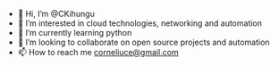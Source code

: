 - 👋 Hi, I’m @CKihungu
- 👀 I’m interested in cloud technologies, networking and automation
- 🌱 I’m currently learning python
- 💞️ I’m looking to collaborate on open source projects and automation
- 📫 How to reach me corneliuce@gmail.com

<!---
Kihungu/Kihungu is a ✨ special ✨ repository because its `README.md` (this file) appears on your GitHub profile.
You can click the Preview link to take a look at your changes.
--->
